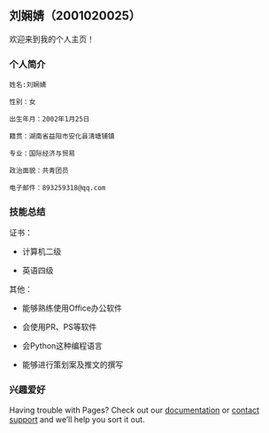 ## 刘娴婧（2001020025）

欢迎来到我的个人主页！

### 个人简介

```
姓名:刘娴婧

性别：女

出生年月：2002年1月25日

籍贯：湖南省益阳市安化县清塘铺镇

专业：国际经济与贸易

政治面貌：共青团员

电子邮件：893259318@qq.com
```

### 技能总结

证书：

* 计算机二级

* 英语四级

其他：

* 能够熟练使用Office办公软件

* 会使用PR、PS等软件

* 会Python这种编程语言

* 能够进行策划案及推文的撰写

### 兴趣爱好

Having trouble with Pages? Check out our [documentation](https://docs.github.com/categories/github-pages-basics/) or [contact support](https://support.github.com/contact) and we’ll help you sort it out.

